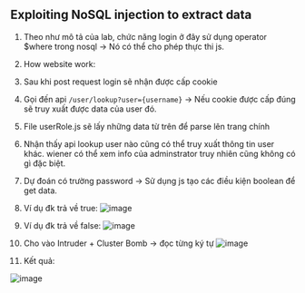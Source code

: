 ## Exploiting NoSQL injection to extract data

1. Theo như mô tả của lab, chức năng login ở đây sử dụng operator $where trong nosql -> Nó có thể cho phép thực thi js.
2. How website work:
3. Sau khi post request login sẽ nhận được cấp cookie
4. Gọi đến api ``/user/lookup?user={username}`` -> Nếu cookie được cấp đúng sẽ truy xuất được data của user đó.
5. File userRole.js sẽ lấy những data từ trên để parse lên trang chính
6. Nhận thấy api lookup user nào cũng có thể truy xuất thông tin user khác. wiener có thể xem info của adminstrator truy nhiên cũng không có gì đặc biệt.
7. Dự đoán có trường password -> Sử dụng js tạo các điều kiện boolean để get data.
8. Ví dụ đk trả về true:
![image](https://github.com/user-attachments/assets/d453b400-7f6d-4cac-866c-72a3b012c38a)

9. Ví dụ đk trả về false:
![image](https://github.com/user-attachments/assets/1dab25cc-5ba3-48d1-9380-d7841bd3be96)

10. Cho vào Intruder + Cluster Bomb -> đọc từng ký tự
![image](https://github.com/user-attachments/assets/869b954e-9576-49dc-b3a9-e44fb25b38f6)

11. Kết quả:

![image](https://github.com/user-attachments/assets/5aa24fbe-fa90-46da-9380-c755185e9749)
